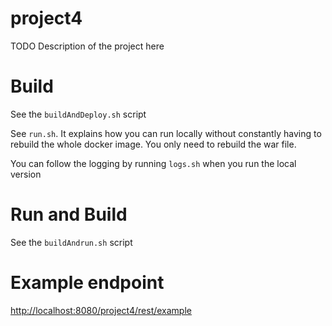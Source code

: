 # project4

TODO Description of the project here

# Build

See the `buildAndDeploy.sh` script


See `run.sh`. It explains how you can run locally without constantly having to rebuild the whole docker image.
You only need to rebuild the war file.


You can follow the logging by running `logs.sh` when you run the local version

# Run and Build

See the `buildAndrun.sh` script

# Example endpoint

[http://localhost:8080/project4/rest/example](http://localhost:8080/project4/rest/example)